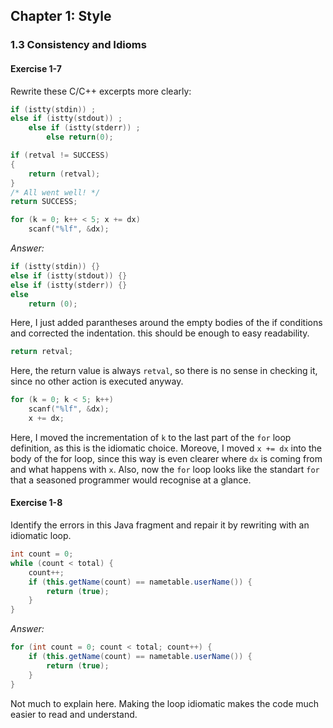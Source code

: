 ## Chapter 1: Style

### 1.3 Consistency and Idioms

#### Exercise 1-7
Rewrite these C/C++ excerpts more clearly:
```c
if (istty(stdin)) ;
else if (istty(stdout)) ;
    else if (istty(stderr)) ;
        else return(0);
```
```c
if (retval != SUCCESS)
{
    return (retval);
}
/* All went well! */
return SUCCESS;
```
```c
for (k = 0; k++ < 5; x += dx)
    scanf("%lf", &dx);
```
*Answer:*
```c
if (istty(stdin)) {}
else if (istty(stdout)) {}
else if (istty(stderr)) {}
else 
    return (0);
```
Here, I just added parantheses around the empty bodies of the if conditions and corrected the indentation. this should be enough to easy readability.
```c
return retval;
```
Here, the return value is always `retval`, so there is no sense in checking it, since no other action is executed anyway.
```c
for (k = 0; k < 5; k++)
    scanf("%lf", &dx);
    x += dx;
```
Here, I moved the incrementation of `k` to the last part of the `for` loop definition, as this is the idiomatic choice.
Moreove, I moved `x += dx` into the body of the for loop, since this way is even clearer where `dx` is coming from and what happens with `x`. Also, now the `for` loop looks like the standart `for` that a seasoned programmer would recognise at a glance.

#### Exercise 1-8
Identify the errors in this Java fragment and repair it by rewriting with an idiomatic loop.
```java
int count = 0;
while (count < total) {
    count++;
    if (this.getName(count) == nametable.userName()) {
        return (true);
    }
}
```
*Answer:*
```java
for (int count = 0; count < total; count++) {
    if (this.getName(count) == nametable.userName()) {
        return (true);
    }
}
```
Not much to explain here. Making the loop idiomatic makes the code much easier to read and understand.